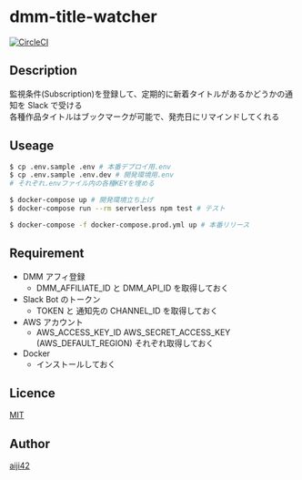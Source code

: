 # dmm-title-watcher

[![CircleCI](https://circleci.com/gh/aiji42/dmm-title-watcher/tree/master.svg?style=svg)](https://circleci.com/gh/aiji42/dmm-title-watcher/tree/master)

## Description

監視条件(Subscription)を登録して、定期的に新着タイトルがあるかどうかの通知を Slack で受ける  
各種作品タイトルはブックマークが可能で、発売日にリマインドしてくれる

## Useage

```bash
$ cp .env.sample .env # 本番デプロイ用.env
$ cp .env.sample .env.dev # 開発環境用.env
# それぞれ.envファイル内の各種KEYを埋める

$ docker-compose up # 開発環境立ち上げ
$ docker-compose run --rm serverless npm test # テスト

$ docker-compose -f docker-compose.prod.yml up # 本番リリース
```

## Requirement

- DMM アフィ登録
    - DMM_AFFILIATE_ID と DMM_API_ID を取得しておく
- Slack Bot のトークン
    - TOKEN と 通知先の CHANNEL_ID を取得しておく
- AWS アカウント
    - AWS_ACCESS_KEY_ID AWS_SECRET_ACCESS_KEY (AWS_DEFAULT_REGION) それぞれ取得しておく
- Docker
    - インストールしておく

## Licence

[MIT](https://github.com/aiji42/dmm-title-watcher/blob/master/LICENSE)

## Author

[aiji42](https://github.com/aiji42)
